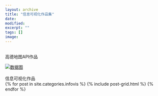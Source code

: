 ```yaml
---
layout: archive
title: "信息可视化作品集"
date: 
modified:
excerpt: ""
tags: []
image: 
---
```

<br/>高德地图API作品
<div><a href="https://690244957.github.io/infovis/%E4%BF%A1%E6%81%AF%E5%8F%AF%E8%A7%86%E5%8C%96%E6%9C%9F%E6%9C%AB%E4%B8%93%E6%A1%88/"><img src="https://690244957.github.io/images/data_visualization_finally.jpg" alt="数据图"></a></div>
<br/>信息可视化作品
<div class="tiles">
{% for post in site.categories.infovis %}
  {% include post-grid.html %}
{% endfor %}
</div><!-- /.tiles 把所有categories 有 infovis 的列出来-->

